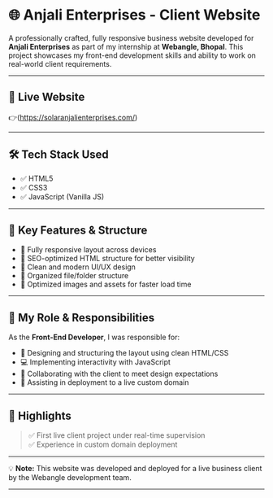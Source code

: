 # 🌐 Anjali Enterprises - Client Website

A professionally crafted, fully responsive business website developed for **Anjali Enterprises** as part of my internship at **Webangle, Bhopal**. This project showcases my front-end development skills and ability to work on real-world client requirements.

---

## 🔴 Live Website  
👉(https://solaranjalienterprises.com/)

---

## 🛠️ Tech Stack Used
- ✅ HTML5
- ✅ CSS3
- ✅ JavaScript (Vanilla JS)

---

## 🧩 Key Features & Structure
- 🔹 Fully responsive layout across devices
- 🔹 SEO-optimized HTML structure for better visibility
- 🔹 Clean and modern UI/UX design
- 🔹 Organized file/folder structure
- 🔹 Optimized images and assets for faster load time

---

## 💼 My Role & Responsibilities
As the **Front-End Developer**, I was responsible for:
- 🎨 Designing and structuring the layout using clean HTML/CSS
- 💻 Implementing interactivity with JavaScript
- 🤝 Collaborating with the client to meet design expectations
- 🚀 Assisting in deployment to a live custom domain

---


## 📌 Highlights
> ✅ First live client project under real-time supervision  
> ✅ Experience in custom domain deployment  


---

💡 **Note:** This website was developed and deployed for a live business client by the Webangle development team.

---


